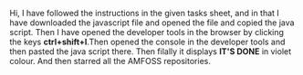 Hi, I have followed the instructions in the given tasks sheet, and in that I have downloaded the javascript file and opened the file and copied the java script.
Then I have opened the developer tools in the browser by clicking the keys **ctrl+shift+I**.Then opened the console in the developer tools and then pasted the 
java script there. Then filally it displays **IT'S DONE** in violet colour. And then starred all the AMFOSS repositories.
